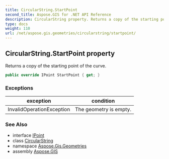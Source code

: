 ```yaml
---
title: CircularString.StartPoint
second_title: Aspose.GIS for .NET API Reference
description: CircularString property. Returns a copy of the starting point of the curve.
type: docs
weight: 110
url: /net/aspose.gis.geometries/circularstring/startpoint/
---
```

## CircularString.StartPoint property

Returns a copy of the starting point of the curve.

```csharp
public override IPoint StartPoint { get; }
```

### Exceptions

| exception | condition |
| --- | --- |
| InvalidOperationException | The geometry is empty. |

### See Also

* interface [IPoint](../../ipoint/)
* class [CircularString](../)
* namespace [Aspose.Gis.Geometries](../../circularstring/)
* assembly [Aspose.GIS](../../../)


